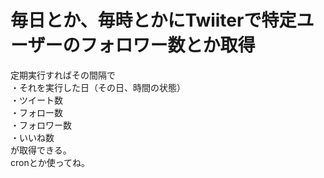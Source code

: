 # 毎日とか、毎時とかにTwiiterで特定ユーザーのフォロワー数とか取得
定期実行すればその間隔で<br>
・それを実行した日（その日、時間の状態）<br>
・ツイート数<br>
・フォロー数<br>
・フォロワー数<br>
・いいね数<br>
が取得できる。<br>
cronとか使ってね。<br>
